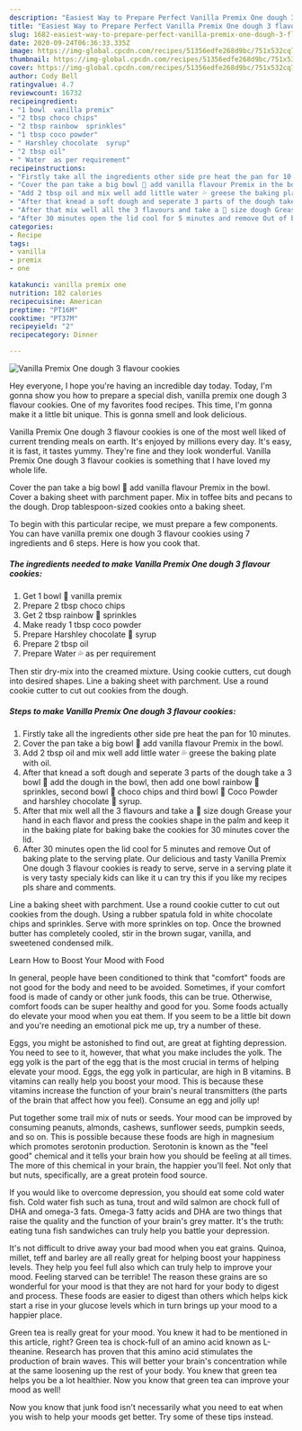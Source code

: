 ```yaml
---
description: "Easiest Way to Prepare Perfect Vanilla Premix One dough 3 flavour cookies"
title: "Easiest Way to Prepare Perfect Vanilla Premix One dough 3 flavour cookies"
slug: 1682-easiest-way-to-prepare-perfect-vanilla-premix-one-dough-3-flavour-cookies
date: 2020-09-24T06:36:33.335Z
image: https://img-global.cpcdn.com/recipes/51356edfe268d9bc/751x532cq70/vanilla-premix-one-dough-3-flavour-cookies-recipe-main-photo.jpg
thumbnail: https://img-global.cpcdn.com/recipes/51356edfe268d9bc/751x532cq70/vanilla-premix-one-dough-3-flavour-cookies-recipe-main-photo.jpg
cover: https://img-global.cpcdn.com/recipes/51356edfe268d9bc/751x532cq70/vanilla-premix-one-dough-3-flavour-cookies-recipe-main-photo.jpg
author: Cody Bell
ratingvalue: 4.7
reviewcount: 16732
recipeingredient:
- "1 bowl  vanilla premix"
- "2 tbsp choco chips"
- "2 tbsp rainbow  sprinkles"
- "1 tbsp coco powder"
- " Harshley chocolate  syrup"
- "2 tbsp oil"
- " Water  as per requirement"
recipeinstructions:
- "Firstly take all the ingredients other side pre heat the pan for 10 minutes."
- "Cover the pan take a big bowl 🥣 add vanilla flavour Premix in the bowl."
- "Add 2 tbsp oil and mix well add little water 💦 greese the baking plate with oil."
- "After that knead a soft dough and seperate 3 parts of the dough take a 3 bowl 🥣 add the dough in the bowl, then add one bowl rainbow 🌈 sprinkles, second bowl 🥣 choco chips and third bowl 🥣 Coco Powder and harshley chocolate 🍫 syrup."
- "After that mix well all the 3 flavours and take a 🍋 size dough Grease your hand in each flavor and press the cookies shape in the palm and keep it in the baking plate for baking bake the cookies for 30 minutes cover the lid."
- "After 30 minutes open the lid cool for 5 minutes and remove Out of baking plate to the serving plate. Our delicious and tasty Vanilla Premix One dough 3 flavour cookies is ready to serve, serve in a serving plate it is very tasty specialy kids can like it u can try this if you like my recipes pls share and comments."
categories:
- Recipe
tags:
- vanilla
- premix
- one

katakunci: vanilla premix one 
nutrition: 182 calories
recipecuisine: American
preptime: "PT16M"
cooktime: "PT37M"
recipeyield: "2"
recipecategory: Dinner

---
```



![Vanilla Premix One dough 3 flavour cookies](https://img-global.cpcdn.com/recipes/51356edfe268d9bc/751x532cq70/vanilla-premix-one-dough-3-flavour-cookies-recipe-main-photo.jpg)

Hey everyone, I hope you're having an incredible day today. Today, I'm gonna show you how to prepare a special dish, vanilla premix one dough 3 flavour cookies. One of my favorites food recipes. This time, I'm gonna make it a little bit unique. This is gonna smell and look delicious.

Vanilla Premix One dough 3 flavour cookies is one of the most well liked of current trending meals on earth. It's enjoyed by millions every day. It's easy, it is fast, it tastes yummy. They're fine and they look wonderful. Vanilla Premix One dough 3 flavour cookies is something that I have loved my whole life.

Cover the pan take a big bowl 🥣 add vanilla flavour Premix in the bowl. Cover a baking sheet with parchment paper. Mix in toffee bits and pecans to the dough. Drop tablespoon-sized cookies onto a baking sheet.


To begin with this particular recipe, we must prepare a few components. You can have vanilla premix one dough 3 flavour cookies using 7 ingredients and 6 steps. Here is how you cook that.

<!--inarticleads1-->

##### The ingredients needed to make Vanilla Premix One dough 3 flavour cookies:

1. Get 1 bowl 🥣 vanilla premix
1. Prepare 2 tbsp choco chips
1. Get 2 tbsp rainbow 🌈 sprinkles
1. Make ready 1 tbsp coco powder
1. Prepare  Harshley chocolate 🍫 syrup
1. Prepare 2 tbsp oil
1. Prepare  Water 💦 as per requirement


Then stir dry-mix into the creamed mixture. Using cookie cutters, cut dough into desired shapes. Line a baking sheet with parchment. Use a round cookie cutter to cut out cookies from the dough. 

<!--inarticleads2-->

##### Steps to make Vanilla Premix One dough 3 flavour cookies:

1. Firstly take all the ingredients other side pre heat the pan for 10 minutes.
1. Cover the pan take a big bowl 🥣 add vanilla flavour Premix in the bowl.
1. Add 2 tbsp oil and mix well add little water 💦 greese the baking plate with oil.
1. After that knead a soft dough and seperate 3 parts of the dough take a 3 bowl 🥣 add the dough in the bowl, then add one bowl rainbow 🌈 sprinkles, second bowl 🥣 choco chips and third bowl 🥣 Coco Powder and harshley chocolate 🍫 syrup.
1. After that mix well all the 3 flavours and take a 🍋 size dough Grease your hand in each flavor and press the cookies shape in the palm and keep it in the baking plate for baking bake the cookies for 30 minutes cover the lid.
1. After 30 minutes open the lid cool for 5 minutes and remove Out of baking plate to the serving plate. Our delicious and tasty Vanilla Premix One dough 3 flavour cookies is ready to serve, serve in a serving plate it is very tasty specialy kids can like it u can try this if you like my recipes pls share and comments.


Line a baking sheet with parchment. Use a round cookie cutter to cut out cookies from the dough. Using a rubber spatula fold in white chocolate chips and sprinkles. Serve with more sprinkles on top. Once the browned butter has completely cooled, stir in the brown sugar, vanilla, and sweetened condensed milk. 

Learn How to Boost Your Mood with Food


In general, people have been conditioned to think that "comfort" foods are not good for the body and need to be avoided. Sometimes, if your comfort food is made of candy or other junk foods, this can be true. Otherwise, comfort foods can be super healthy and good for you. Some foods actually do elevate your mood when you eat them. If you seem to be a little bit down and you're needing an emotional pick me up, try a number of these.

Eggs, you might be astonished to find out, are great at fighting depression. You need to see to it, however, that what you make includes the yolk. The egg yolk is the part of the egg that is the most crucial in terms of helping elevate your mood. Eggs, the egg yolk in particular, are high in B vitamins. B vitamins can really help you boost your mood. This is because these vitamins increase the function of your brain's neural transmitters (the parts of the brain that affect how you feel). Consume an egg and jolly up!

Put together some trail mix of nuts or seeds. Your mood can be improved by consuming peanuts, almonds, cashews, sunflower seeds, pumpkin seeds, and so on. This is possible because these foods are high in magnesium which promotes serotonin production. Serotonin is known as the "feel good" chemical and it tells your brain how you should be feeling at all times. The more of this chemical in your brain, the happier you'll feel. Not only that but nuts, specifically, are a great protein food source.

If you would like to overcome depression, you should eat some cold water fish. Cold water fish such as tuna, trout and wild salmon are chock full of DHA and omega-3 fats. Omega-3 fatty acids and DHA are two things that raise the quality and the function of your brain's grey matter. It's the truth: eating tuna fish sandwiches can truly help you battle your depression. 

It's not difficult to drive away your bad mood when you eat grains. Quinoa, millet, teff and barley are all really great for helping boost your happiness levels. They help you feel full also which can truly help to improve your mood. Feeling starved can be terrible! The reason these grains are so wonderful for your mood is that they are not hard for your body to digest and process. These foods are easier to digest than others which helps kick start a rise in your glucose levels which in turn brings up your mood to a happier place.

Green tea is really great for your mood. You knew it had to be mentioned in this article, right? Green tea is chock-full of an amino acid known as L-theanine. Research has proven that this amino acid stimulates the production of brain waves. This will better your brain's concentration while at the same loosening up the rest of your body. You knew that green tea helps you be a lot healthier. Now you know that green tea can improve your mood as well!

Now you know that junk food isn't necessarily what you need to eat when you wish to help your moods get better. Try  some  of  these  tips  instead.

